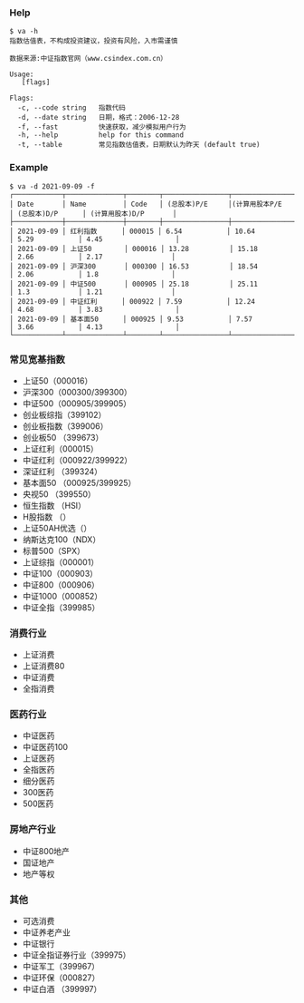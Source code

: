 ### Help
```
$ va -h
指数估值表，不构成投资建议，投资有风险，入市需谨慎

数据来源:中证指数官网（www.csindex.com.cn）

Usage:
   [flags]

Flags:
  -c, --code string   指数代码
  -d, --date string   日期，格式：2006-12-28
  -f, --fast          快速获取，减少模拟用户行为
  -h, --help          help for this command
  -t, --table         常见指数估值表，日期默认为昨天 (default true)
```

### Example
```
$ va -d 2021-09-09 -f
┌────────────┬──────────────┬────────┬────────────────┬──────────────────────┬────────────────┬──────────────────────┐
│ Date       │ Name         │ Code   │ (总股本)P/E     │(计算用股本P/E         │ (总股本)D/P      │ (计算用股本)D/P       │
├────────────┼──────────────┼────────┼────────────────┼──────────────────────┼────────────────┼──────────────────────┤
│ 2021-09-09 │ 红利指数      │ 000015 │ 6.54           │ 10.64                │ 5.29           │ 4.45                  │
│ 2021-09-09 │ 上证50        │ 000016 │ 13.28          │ 15.18                │ 2.66           │ 2.17                 │
│ 2021-09-09 │ 沪深300       │ 000300 │ 16.53          │ 18.54                │ 2.06           │ 1.8                  │
│ 2021-09-09 │ 中证500       │ 000905 │ 25.18          │ 25.11                │ 1.3            │ 1.21                 │
│ 2021-09-09 │ 中证红利      │ 000922 │ 7.59           │ 12.24                │ 4.68           │ 3.83                  │
│ 2021-09-09 │ 基本面50      │ 000925 │ 9.53           │ 7.57                 │ 3.66           │ 4.13                  │
└────────────┴──────────────┴────────┴────────────────┴──────────────────────┴────────────────┴──────────────────────┘
```
### 常见宽基指数
* 上证50（000016）
* 沪深300（000300/399300）
* 中证500（000905/399905）
* 创业板综指（399102）
* 创业板指数（399006）
* 创业板50 （399673）
* 上证红利（000015）
* 中证红利（000922/399922）
* 深证红利 （399324）
* 基本面50 （000925/399925）
* 央视50 （399550）
* 恒生指数 （HSI）
* H股指数 （）
* 上证50AH优选（）
* 纳斯达克100（NDX）
* 标普500（SPX）
* 上证综指（000001）
* 中证100（000903）
* 中证800（000906）
* 中证1000（000852）
* 中证全指（399985）

### 消费行业
* 上证消费
* 上证消费80
* 中证消费
* 全指消费

### 医药行业
* 中证医药
* 中证医药100
* 上证医药
* 全指医药
* 细分医药
* 300医药
* 500医药

### 房地产行业
* 中证800地产
* 国证地产
* 地产等权

### 其他
* 可选消费
* 中证养老产业
* 中证银行
* 中证全指证券行业（399975）
* 中证军工（399967）
* 中证环保（000827）
* 中证白酒 （399997）


